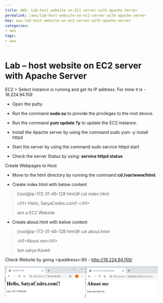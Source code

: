 ```yaml
---
title: AWS- Lab-host website on EC2 server with Apache Server
permalink: /aws/lab-host-website-on-ec2-server-with-apache-server
key: aws-lab-host-website-on-ec2-server-with-apache-server
categories:
- aws
tags:
- aws
---
```



Lab – host website on EC2 server with Apache Server
===================================================

EC2 \> Select instance is running and get its IP address. For mine it is -
18.224.94.159

-   Open the putty.

-   Run the command **sudo su** to provide the privileges to the root device.

-   Run the command **yum update ?y** to update the EC2 instance.

-   Install the Apache server by using the command sudo yum -y install httpd

-   Start the server by using the command sudo service httpd start

-   Check the server Status by using: **service httpd status**

Create Webpages to Host

-   Move to the html directory by running the command **cd /var/www/html**.

-   Create index.html with below content

>   [root\@ip-172-31-46-128 html]\# cat index.html

>   \<h1\> Hello, SatyaCodes.com!! \</h1\>

>   iam a EC2 Website

-   Create about.html with below content

>   [root\@ip-172-31-46-128 html]\# cat about.html

>   \<h1\>About me\</h1\>

>   Iam satya Kaveti

Check Website by going \<ipaddress\>:80 - <http://18.224.94.159/>

![](media/d41f5e3403cd24c087bab5a7b415ac5f.png)
